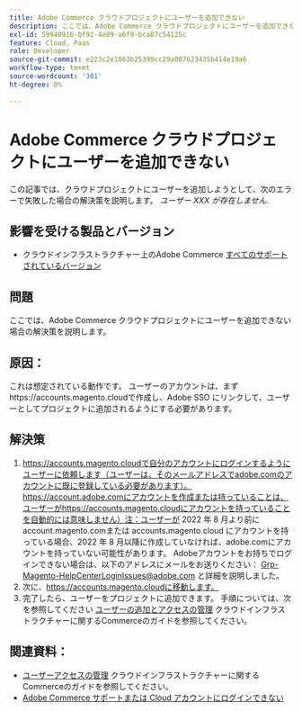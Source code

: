 ```yaml
---
title: Adobe Commerce クラウドプロジェクトにユーザーを追加できない
description: ここでは、Adobe Commerce クラウドプロジェクトにユーザーを追加できない場合の解決策を説明します。
exl-id: 59940916-bf92-4e89-a6f9-bca87c54125c
feature: Cloud, Paas
role: Developer
source-git-commit: e223c2e1063b25399cc29a087623435b414e19a6
workflow-type: tm+mt
source-wordcount: '301'
ht-degree: 0%

---
```


# Adobe Commerce クラウドプロジェクトにユーザーを追加できない

この記事では、クラウドプロジェクトにユーザーを追加しようとして、次のエラーで失敗した場合の解決策を説明します。 *ユーザー XXX が存在しません*.

## 影響を受ける製品とバージョン

* クラウドインフラストラクチャー上のAdobe Commerce [すべてのサポートされているバージョン](https://magento.com/sites/default/files/magento-software-lifecycle-policy.pdf)

## 問題

ここでは、Adobe Commerce クラウドプロジェクトにユーザーを追加できない場合の解決策を説明します。

## 原因：

これは想定されている動作です。 ユーザーのアカウントは、まずhttps://accounts.magento.cloudで作成し、Adobe SSO にリンクして、ユーザーとしてプロジェクトに追加されるようにする必要があります。

## 解決策

1. https://accounts.magento.cloudで自分のアカウントにログインするようにユーザーに依頼します（ユーザーは、そのメールアドレスでadobe.comのアカウントに既に登録している必要があります）。 https://account.adobe.comにアカウントを作成または持っていることは、ユーザーがhttps://accounts.magento.cloudにアカウントを持っていることを自動的には意味しません）注：ユーザーが 2022 年 8 月より前にaccount.magento.comまたは accounts.magento.cloud にアカウントを持っている場合、2022 年 8 月以降に作成していなければ、adobe.comにアカウントを持っていない可能性があります。 Adobeアカウントをお持ちでログインできない場合は、以下のアドレスにメールをお送りください： [Grp-Magento-HelpCenterLoginIssues@adobe.com](mailto:Grp-Magento-HelpCenterLoginIssues@adobe.com) と詳細を説明しました。
1. 次に、https://accounts.magento.cloudに移動します。
1. 完了したら、ユーザーをプロジェクトに追加できます。 手順については、次を参照してください [ユーザーの追加とアクセスの管理](https://experienceleague.adobe.com/docs/commerce-cloud-service/user-guide/project/user-access.html#add-users-and-manage-access) クラウドインフラストラクチャーに関するCommerceのガイドを参照してください。

## 関連資料：

* [ユーザーアクセスの管理](https://experienceleague.adobe.com/docs/commerce-cloud-service/user-guide/project/user-access.html) クラウドインフラストラクチャーに関するCommerceのガイドを参照してください。
* [Adobe Commerce サポートまたは Cloud アカウントにログインできない](https://experienceleague.adobe.com/docs/commerce-knowledge-base/kb/troubleshooting/miscellaneous/unable-to-log-in-to-support-or-cloud-project.html)
